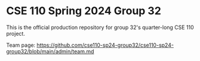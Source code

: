# CSE 110 Spring 2024 Group 32
This is the official production repository for group 32's quarter-long CSE 110 project.

Team page: https://github.com/cse110-sp24-group32/cse110-sp24-group32/blob/main/admin/team.md
